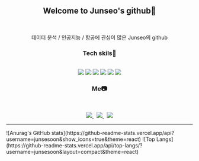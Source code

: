 <div align="center">
  <h2>Welcome to Junseo's github🦈</h2>
<br>
  <p>
  데이터 분석 / 인공지능 / 항공에 관심이 많은 Junseo의 github
  </p>
  
  <h3>Tech skils🌾</h3><br>
  <img src="https://img.shields.io/badge/R-blue?style=plastic&logo=R&logoColor=#276DC3"/> 
  <img src="https://img.shields.io/badge/python-yellowgreen?style=plastic&logo=Python&logoColor=#3776AB"/> 
  <img src="https://img.shields.io/badge/Linux-yellow?style=plastic&logo=linux&logoColor=#FCC624"/> 
  <img src="https://img.shields.io/badge/html-orange?style=plastic&logo=html5&logoColor=#E34F26"/> 
  <img src="https://img.shields.io/badge/css-violet?style=plastic&logo=css3&logoColor=#1572B6"/> 
  <img src="https://img.shields.io/badge/word-2B579A?style=plastic&logo=Microsoft Word&logoColor=#2B579A"/>
  
  <h3>Me📷</h3><br>
  <p>
    <a href=https://junsesoon.github.io/>
    <img src="https://img.shields.io/badge/blog-181717?style=plastic&logo=Github&logoColor=white&link=https://junsesoon.github.io/">
    </a>&nbsp
    <a href=https://www.instagram.com/junseo_sub/>
    <img src="https://img.shields.io/badge/Instagram-E4405F?style=plastic&logo=Instagram&logoColor=white&link=https://www.instagram.com/junseo_sub/">
    </a>&nbsp
    <a href="mailto:junsesoon@naver.com">
    <img src="https://img.shields.io/badge/Gmail-d14836?style=plastic&logo=Gmail&logoColor=white&link=junsesoon@naver.com"/>
    </a>
  </p>
</div>
<hr>
<div>
  ![Anurag's GitHub stats](https://github-readme-stats.vercel.app/api?username=junsesoon&show_icons=true&theme=react)
  ![Top Langs](https://github-readme-stats.vercel.app/api/top-langs/?username=junsesoon&layout=compact&theme=react)
 </div>

